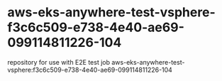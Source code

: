 # aws-eks-anywhere-test-vsphere-f3c6c509-e738-4e40-ae69-099114811226-104
repository for use with E2E test job aws-eks-anywhere-test-vsphere:f3c6c509-e738-4e40-ae69-099114811226-104
